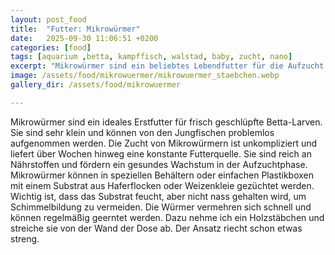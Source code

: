 ```yaml
---
layout: post_food
title:  "Futter: Mikrowürmer"
date:   2025-09-30 11:06:51 +0200
categories: [food]
tags: [aquarium ,betta, kampffisch, walstad, baby, zucht, nano]
excerpt: "Mikrowürmer sind ein beliebtes Lebendfutter für die Aufzucht von Jungfischen, da sie sehr klein, nahrhaft und einfach zu züchten sind."
image: /assets/food/mikrowuermer/mikrowuermer_staebchen.webp
gallery_dir: /assets/food/mikrowuermer

---
```



Mikrowürmer sind ein ideales Erstfutter für frisch geschlüpfte Betta-Larven. Sie sind sehr klein und können von den Jungfischen problemlos aufgenommen werden. Die Zucht von Mikrowürmern ist unkompliziert und liefert über Wochen hinweg eine konstante Futterquelle. Sie sind reich an Nährstoffen und fördern ein gesundes Wachstum in der Aufzuchtphase.
Mikrowürmer können in speziellen Behältern oder einfachen Plastikboxen mit einem Substrat aus Haferflocken oder Weizenkleie gezüchtet werden. Wichtig ist, dass das Substrat feucht, aber nicht nass gehalten wird, um Schimmelbildung zu vermeiden. Die Würmer vermehren sich schnell und können regelmäßig geerntet werden. Dazu nehme ich ein Holzstäbchen und streiche sie von der Wand der Dose ab.
Der Ansatz riecht schon etwas streng. 